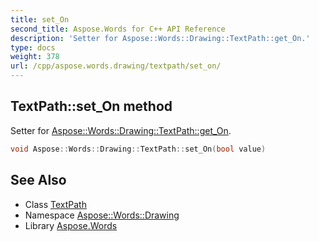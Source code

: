 ```yaml
---
title: set_On
second_title: Aspose.Words for C++ API Reference
description: 'Setter for Aspose::Words::Drawing::TextPath::get_On.'
type: docs
weight: 378
url: /cpp/aspose.words.drawing/textpath/set_on/
---
```

## TextPath::set_On method


Setter for [Aspose::Words::Drawing::TextPath::get_On](../get_on/).

```cpp
void Aspose::Words::Drawing::TextPath::set_On(bool value)
```

## See Also

* Class [TextPath](../)
* Namespace [Aspose::Words::Drawing](../../)
* Library [Aspose.Words](../../../)
